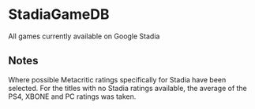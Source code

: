 # StadiaGameDB
All games currently available on Google Stadia

## Notes

Where possible Metacritic ratings specifically for Stadia have been selected. For the titles with no Stadia ratings
available, the average of the PS4, XBONE and PC ratings was taken.